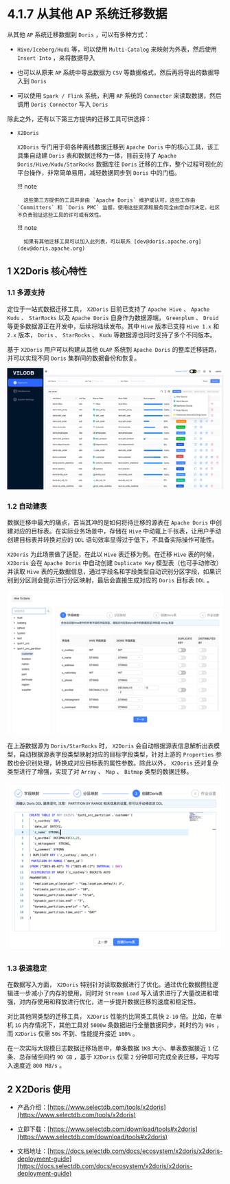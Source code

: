 # 4.1.7 从其他 AP 系统迁移数据

从其他 `AP` 系统迁移数据到 `Doris` ，可以有多种方式：

* `Hive/Iceberg/Hudi` 等，可以使用 `Multi-Catalog` 来映射为外表，然后使用 `Insert Into` ，来将数据导入

* 也可以从原来 `AP` 系统中导出数据为 `CSV` 等数据格式，然后再将导出的数据导入到 `Doris`

* 可以使用 `Spark / Flink` 系统，利用 `AP` 系统的 `Connector` 来读取数据，然后调用 `Doris Connector` 写入 `Doris`

除此之外，还有以下第三方提供的迁移工具可供选择：

* `X2Doris`

    `X2Doris` 专门用于将各种离线数据迁移到 `Apache Doris` 中的核心工具，该工具集自动建 `Doris` 表和数据迁移为一体，目前支持了 `Apache Doris/Hive/Kudu/StarRocks` 数据库往 `Doris` 迁移的工作，整个过程可视化的平台操作，非常简单易用，减轻数据同步到 `Doris` 中的门槛。

    !!! note

        这些第三方提供的工具并非由 `Apache Doris` 维护或认可，这些工作由 `Committers` 和 `Doris PMC` 监督。使用这些资源和服务完全由您自行决定，社区不负责验证这些工具的许可或有效性。

    !!! note

        如果有其他迁移工具可以加入此列表，可以联系 [dev@doris.apache.org](dev@doris.apache.org)

## 1 X2Doris 核心特性

### 1.1 多源支持

定位于一站式数据迁移工具， `X2Doris` 目前已支持了 `Apache Hive` 、 `Apache Kudu` 、 `StarRocks` 以及 `Apache Doris` 自身作为数据源端， `Greenplum` 、 `Druid` 等更多数据源正在开发中，后续将陆续发布。其中 `Hive` 版本已支持 `Hive 1.x` 和 `2.x` 版本， `Doris` 、 `StarRocks` 、 `Kudu` 等数据源也同时支持了多个不同版本。

基于 `X2Doris` 用户可以构建从其他 `OLAP` 系统到 `Apache Doris` 的整库迁移链路，并可以实现不同 `Doris` 集群间的数据备份和恢复。

![](../../../../../assets/images/Doris/Doris用户手册/4%20数据操作/4.1%20数据导入/4.1.7%20从其他%20AP%20系统迁移数据_image_1.jpg)

### 1.2 自动建表

数据迁移中最大的痛点，首当其冲的是如何将待迁移的源表在 `Apache Doris` 中创建对应的目标表。在实际业务场景中，存储在 `Hive` 中动辄上千张表，让用户手动创建目标表并转换对应的 `DDL` 语句效率显得过于低下，不具备实际操作可能性。

`X2Doris` 为此场景做了适配，在此以 `Hive` 表迁移为例。在迁移 `Hive` 表的时候， `X2Doris` 会在 `Apache Doris` 中自动创建 `Duplicate Key` 模型表（也可手动修改）并读取 `Hive` 表的元数据信息，通过字段名和字段类型自动识别分区字段，如果识别到分区则会提示进行分区映射，最后会直接生成对应的 `Doris` 目标表 `DDL` 。

![](../../../../../assets/images/Doris/Doris用户手册/4%20数据操作/4.1%20数据导入/4.1.7%20从其他%20AP%20系统迁移数据_image_2.png)

在上游数据源为 `Doris/StarRocks` 时， `X2Doris` 会自动根据源表信息解析出表模型，自动根据源表字段类型映射对应的目标字段类型，针对上游的 `Properties` 参数也会识别处理，转换成对应目标表的属性参数。除此以外， `X2Doris` 还对复杂类型进行了增强，实现了对 `Array` 、 `Map` 、 `Bitmap` 类型的数据迁移。

![](../../../../../assets/images/Doris/Doris用户手册/4%20数据操作/4.1%20数据导入/4.1.7%20从其他%20AP%20系统迁移数据_image_3.png)

### 1.3 极速稳定

在数据写入方面， `X2Doris` 特别针对读取数据进行了优化。通过优化数据攒批逻辑进一步减小了内存的使用，同时对 `Stream Load` 写入请求进行了大量改进和增强，对内存使用和释放进行优化，进一步提升数据迁移的速度和稳定性。

对比其他同类型的迁移工具， `X2Doris` 性能约比同类工具快 `2-10` 倍。比如，在单机 `1G` 内存情况下，其他工具对 `5000w` 条数据进行全量数据同步，耗时约为 `90s` ，而 `X2Doris` 仅需 `50s` 不到、性能提升接近 `100%` 。

在一次实际大规模日志数据迁移场景中，单条数据 `1KB` 大小、单表数据接近 `1` 亿条、总存储空间约 `90 GB` ，基于 `X2Doris` 仅需 `2` 分钟即可完成全表迁移，平均写入速度近 `800 MB/s` 。

## 2 X2Doris 使用

* 产品介绍：[https://www.selectdb.com/tools/x2doris](https://www.selectdb.com/tools/x2doris)

* 立即下载：[https://www.selectdb.com/download/tools#x2doris](https://www.selectdb.com/download/tools#x2doris)

* 文档地址：[https://docs.selectdb.com/docs/ecosystem/x2doris/x2doris-deployment-guide](https://docs.selectdb.com/docs/ecosystem/x2doris/x2doris-deployment-guide)
